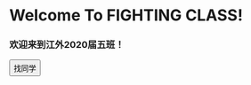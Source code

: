 <h1>Welcome To FIGHTING CLASS!</h1>
<h3>欢迎来到江外2020届五班！</h3>
<button onclick="a()" style="height:30">找同学</button>
<script>
function a(){
  q=prompt("请输入同学的姓名或者学号:")
  var json={
  "叶明航":{"name":"叶明航","sex":"♂","No":"01"},
  "01":{"name":"叶明航","sex":"♂","No":"01"},
  "关智豪":{"name":"关智豪","sex":"♂","No":"01"},
  "02":{"name":"关智豪","sex":"♂","No":"01"},
  "苏裕航":{"name":"苏裕航","sex":"♂","No":"01"},
  "03":{"name":"苏裕航","sex":"♂","No":"01"},
  "杜达聪":{"name":"杜达聪","sex":"♂","No":"01"},
  "04":{"name":"杜达聪","sex":"♂","No":"01"},
  "杜玙轩":{"name":"杜玙轩","sex":"♂","No":"01"},
  "05":{"name":"杜玙轩","sex":"♂","No":"01"}
  }
  alert("姓名:" + json[q].name + "\n性别:" + json[q].sex + "\n学号:" + json[q].No)
}
</script>
